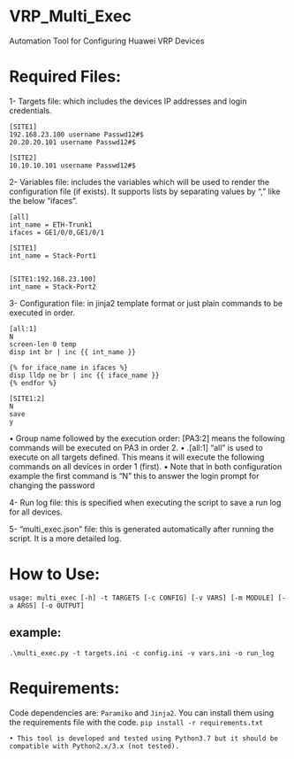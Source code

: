 # VRP_Multi_Exec
Automation Tool for Configuring Huawei VRP Devices

# Required Files:
1- Targets file: which includes the devices IP addresses and login credentials.
```
[SITE1]
192.168.23.100 username Passwd12#$
20.20.20.101 username Passwd12#$

[SITE2]
10.10.10.101 username Passwd12#$ 
```

2- Variables file: includes the variables which will be used to render the configuration file (if exists). It supports lists by separating values by “,” like the below “ifaces”.
```
[all]
int_name = ETH-Trunk1
ifaces = GE1/0/0,GE1/0/1

[SITE1]
int_name = Stack-Port1


[SITE1:192.168.23.100]
int_name = Stack-Port2
```

3- Configuration file: in jinja2 template format or just plain commands to be executed in order.
```
[all:1]
N
screen-len 0 temp
disp int br | inc {{ int_name }}

{% for iface_name in ifaces %}
disp lldp ne br | inc {{ iface_name }}
{% endfor %}

[SITE1:2]
N
save
y
```

  • Group name followed by the execution order: [PA3:2] means the following commands will be executed on PA3 in order 2.
  • .[all:1] “all” is used to execute on all targets defined. This means it will execute the following commands on all devices in order 1 (first).
  • Note that in both configuration example the first command is “N” this to answer the login prompt for changing the password

4- Run log file: this is specified when executing the script to save a run log for all devices.

5- “multi_exec.json” file: this is generated automatically after running the script. It is a more detailed log.

# How to Use:
```usage: multi_exec [-h] -t TARGETS [-c CONFIG] [-v VARS] [-m MODULE] [-a ARGS] [-o OUTPUT]```
  ## example:
  ```.\multi_exec.py -t targets.ini -c config.ini -v vars.ini -o run_log```

# Requirements:
Code dependencies are:
```Paramiko``` and ```Jinja2```. You can install them using the requirements file with the code.
```pip install -r requirements.txt```

    • This tool is developed and tested using Python3.7 but it should be compatible with Python2.x/3.x (not tested).

